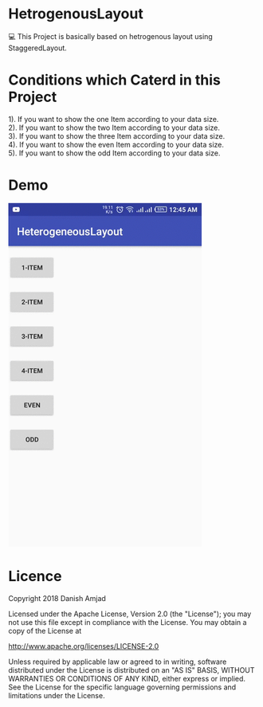 # HetrogenousLayout

💻 This Project is basically based on hetrogenous layout using StaggeredLayout.

# Conditions which Caterd in this Project

1). If you want to show the one Item according to your data size.  
2). If you want to show the two Item according to your data size.  
3). If you want to show the three Item according to your data size.  
4). If you want to show the even Item according to your data size.  
5). If you want to show the odd Item according to your data size. 

# Demo

![](20181005004537.gif)

# Licence
Copyright 2018 Danish Amjad

Licensed under the Apache License, Version 2.0 (the "License"); you may not use this file except in compliance with the License. You may obtain a copy of the License at

http://www.apache.org/licenses/LICENSE-2.0

Unless required by applicable law or agreed to in writing, software distributed under the License is distributed on an "AS IS" BASIS, WITHOUT WARRANTIES OR CONDITIONS OF ANY KIND, either express or implied. See the License for the specific language governing permissions and limitations under the License.
